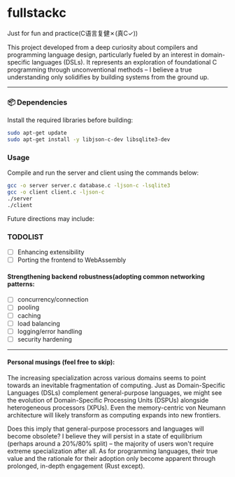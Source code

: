 # fullstackc
Just for fun and practice(C语言复健✗(真C✓))

This project developed from a deep curiosity about compilers and programming language design, particularly fueled by an interest in domain-specific languages (DSLs). It represents an exploration of foundational C programming through unconventional methods – I believe a true understanding only solidifies by building systems from the ground up.

---

### 📦 Dependencies

Install the required libraries before building:

```bash
sudo apt-get update
sudo apt-get install -y libjson-c-dev libsqlite3-dev
```

### Usage

Compile and run the server and client using the commands below:

```bash
gcc -o server server.c database.c -ljson-c -lsqlite3
gcc -o client client.c -ljson-c
./server
./client
```

Future directions may include:

### TODOLIST
- [ ] Enhancing extensibility
- [ ] Porting the frontend to WebAssembly
      
#### Strengthening backend robustness(adopting common networking patterns:
- [ ] concurrency/connection
- [ ] pooling
- [ ] caching
- [ ] load balancing
- [ ] logging/error handling
- [ ] security hardening

---
#### Personal musings (feel free to skip):
The increasing specialization across various domains seems to point towards an inevitable fragmentation of computing. Just as Domain-Specific Languages (DSLs) complement general-purpose languages, we might see the evolution of Domain-Specific Processing Units (DSPUs) alongside heterogeneous processors (XPUs). Even the memory-centric von Neumann architecture will likely transform as computing expands into new frontiers.

Does this imply that general-purpose processors and languages will become obsolete? I believe they will persist in a state of equilibrium (perhaps around a 20%/80% split) – the majority of users won't require extreme specialization after all. As for programming languages, their true value and the rationale for their adoption only become apparent through prolonged, in-depth engagement (Rust except).
